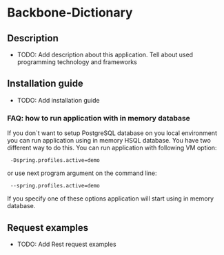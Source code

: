 # Backbone-Dictionary

## Description
* TODO: Add description about this application. Tell about used programming technology and frameworks
## Installation guide
* TODO: Add installation guide
### FAQ: how to run application with in memory database

If you don`t want to setup PostgreSQL database on you local environment you can run application using in memory HSQL database. You have two different way to do this. You can run application with following VM option: 

     -Dspring.profiles.active=demo

or use next program argument on the command line:
    
     --spring.profiles.active=demo
     
If you specify one of these options application will start using in memory database.
    
## Request examples
* TODO: Add Rest request examples